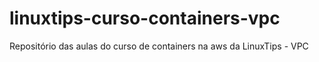 # linuxtips-curso-containers-vpc
Repositório das aulas do curso de containers na aws da LinuxTips - VPC
